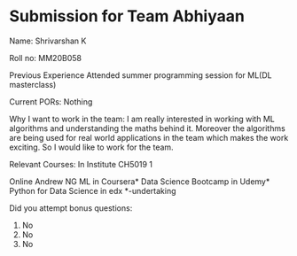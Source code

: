 # Submission for Team Abhiyaan

Name:
Shrivarshan K

Roll no:
MM20B058

Previous Experience
Attended summer programming session for ML(DL masterclass)

Current PORs:
Nothing

Why I want to work in the team:
I am really interested in working with ML algorithms and understanding the maths behind it. Moreover the algorithms are being used for real world applications in the team which makes the work exciting. So I would like to work for the team. 

Relevant Courses:
In Institute
CH5019
1

Online
Andrew NG ML in Coursera*
Data Science Bootcamp in Udemy*
Python for Data Science in edx
 *-undertaking

Did you attempt bonus questions:
1. No
2. No
3. No
